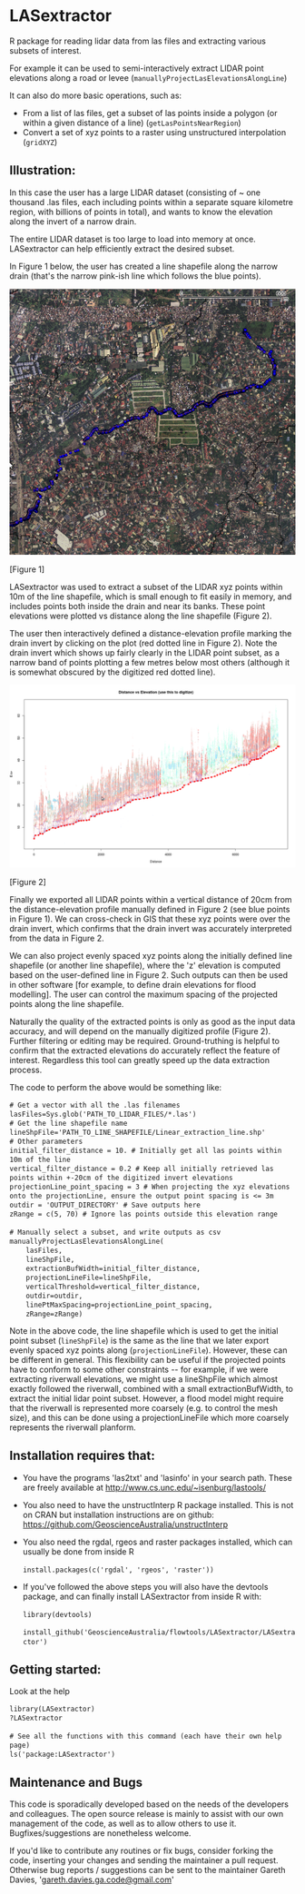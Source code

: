 LASextractor
============

R package for reading lidar data from las files and extracting various subsets
of interest.

For example it can be used to semi-interactively extract LIDAR point elevations
along a road or levee (``manuallyProjectLasElevationsAlongLine``)

It can also do more basic operations, such as:
- From a list of las files, get a subset of las points inside a polygon (or within a given distance of a line) (``getLasPointsNearRegion``)
- Convert a set of xyz points to a raster using unstructured interpolation (``gridXYZ``)

Illustration:
-------------
In this case the user has a large LIDAR dataset (consisting of ~ one thousand
.las files, each including points within a separate square kilometre region,
with billions of points in total), and wants to know the elevation along the
invert of a narrow drain. 

The entire LIDAR dataset is too large to load into memory at once.
LASextractor can help efficiently extract the desired subset.

In Figure 1 below, the user has created a line shapefile along the narrow drain
(that's the narrow pink-ish line which follows the blue points). 

![planview](Drain_GIS_Planview.png?raw=true)

[Figure 1]

LASextractor was used to extract a subset of the LIDAR xyz points within 10m of
the line shapefile, which is small enough to fit easily in memory, and includes
points both inside the drain and near its banks. These point elevations were
plotted vs distance along the line shapefile (Figure 2). 

The user then interactively defined a distance-elevation profile marking the
drain invert by clicking on the plot (red dotted line in Figure 2). Note the
drain invert which shows up fairly clearly in the LIDAR point subset, as a
narrow band of points plotting a few metres below most others (although it is
somewhat obscured by the digitized red dotted line).  

![profile](Drain_bedProfile.png?raw=true)

[Figure 2]

Finally we exported all LIDAR points within a vertical distance of 20cm from
the distance-elevation profile manually defined in Figure 2 (see blue points in
Figure 1). We can cross-check in GIS that these xyz points were over the drain
invert, which confirms that the drain invert was accurately interpreted from
the data in Figure 2. 

We can also project evenly spaced xyz points along the initially defined line
shapefile (or another line shapefile), where the 'z' elevation is computed
based on the user-defined line in Figure 2.  Such outputs can then be used in
other software [for example, to define drain elevations for flood modelling].
The user can control the maximum spacing of the projected points along the line
shapefile.

Naturally the quality of the extracted points is only as good as the input data
accuracy, and will depend on the manually digitized profile (Figure 2). Further
filtering or editing may be required.  Ground-truthing is helpful to confirm
that the extracted elevations do accurately reflect the feature of interest. Regardless this tool can greatly speed up the data extraction process.

The code to perform the above would be something like:

    # Get a vector with all the .las filenames
    lasFiles=Sys.glob('PATH_TO_LIDAR_FILES/*.las')
    # Get the line shapefile name
    lineShpFile='PATH_TO_LINE_SHAPEFILE/Linear_extraction_line.shp'
    # Other parameters
    initial_filter_distance = 10. # Initially get all las points within 10m of the line
    vertical_filter_distance = 0.2 # Keep all initially retrieved las points within +-20cm of the digitized invert elevations
    projectionLine_point_spacing = 3 # When projecting the xyz elevations onto the projectionLine, ensure the output point spacing is <= 3m   
    outdir = 'OUTPUT_DIRECTORY' # Save outputs here
    zRange = c(5, 70) # Ignore las points outside this elevation range
    
    # Manually select a subset, and write outputs as csv
    manuallyProjectLasElevationsAlongLine(
        lasFiles, 
        lineShpFile, 
        extractionBufWidth=initial_filter_distance,
        projectionLineFile=lineShpFile, 
        verticalThreshold=vertical_filter_distance,
        outdir=outdir, 
        linePtMaxSpacing=projectionLine_point_spacing,
        zRange=zRange)

Note in the above code, the line shapefile which is used to get the initial point subset (``lineShpFile``) is the same as the line that we later export evenly spaced xyz points along (``projectionLineFile``). However, these can be different in general. This flexibility can be useful if the projected points have to conform to some other constraints -- for example, if we were extracting riverwall elevations, we might use a lineShpFile which almost exactly followed the riverwall, combined with a small extractionBufWidth, to extract the initial lidar point subset. However, a flood model might require that the riverwall is represented more coarsely (e.g. to control the mesh size), and this can be done using a projectionLineFile which more coarsely represents the riverwall planform. 

Installation requires that:
---------------------------

- You have the programs 'las2txt' and 'lasinfo' in your search path. These are freely available at
http://www.cs.unc.edu/~isenburg/lastools/ 

- You also need to have the unstructInterp R package installed. This is not on
  CRAN but installation instructions are on github:
https://github.com/GeoscienceAustralia/unstructInterp

- You also need the rgdal, rgeos and raster packages installed, which can usually be done from inside R

    ``install.packages(c('rgdal', 'rgeos', 'raster'))``

- If you've followed the above steps you will also have the devtools package,
  and can finally install LASextractor from inside R with:

    ``library(devtools)``

    ``install_github('GeoscienceAustralia/flowtools/LASextractor/LASextractor')``

Getting started:
----------------
Look at the help
    
    library(LASextractor)
    ?LASextractor

    # See all the functions with this command (each have their own help page)
    ls('package:LASextractor')

Maintenance and Bugs
---------------------
This code is sporadically developed based on the needs of the developers and
colleagues. The open source release is mainly to assist with our own management
of the code, as well as to allow others to use it. Bugfixes/suggestions are
nonetheless welcome. 


If you'd like to contribute any routines or fix bugs, consider forking the
code, inserting your changes and sending the maintainer a pull request.
Otherwise bug reports / suggestions can be sent to the maintainer Gareth
Davies, 'gareth.davies.ga.code@gmail.com' 

